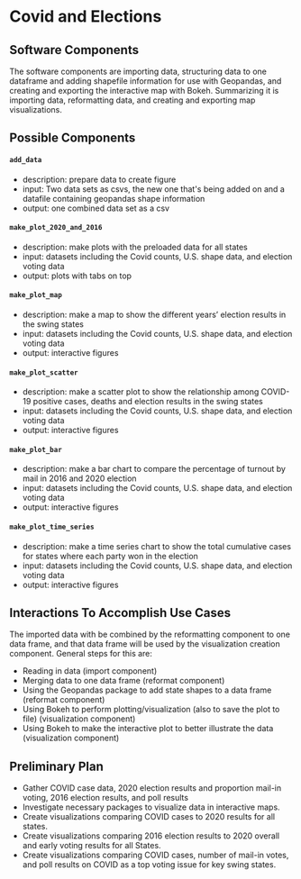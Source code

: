 # Covid and Elections

## Software Components
The software components are importing data, structuring data to one dataframe and adding shapefile information for use with Geopandas, and creating and exporting the interactive map with Bokeh. Summarizing it is importing data, reformatting data, and creating and exporting map visualizations.

## Possible Components
#### `add_data`
- description: prepare data to create figure
- input: Two data sets as csvs, the new one that's being added on and a datafile containing geopandas shape information
- output: one combined data set as a csv
#### `make_plot_2020_and_2016`
- description: make plots with the preloaded data for all states
- input: datasets including the Covid counts, U.S. shape data, and election voting data
- output: plots with tabs on top
#### `make_plot_map`
- description: make a map to show the different years’ election results in the swing states
- input: datasets including the Covid counts, U.S. shape data, and election voting data
- output: interactive figures
#### `make_plot_scatter`
- description: make a scatter plot to show the relationship among COVID-19 positive cases, deaths and election results in the swing states
- input: datasets including the Covid counts, U.S. shape data, and election voting data
- output: interactive figures
#### `make_plot_bar`
- description: make a bar chart to compare the percentage of turnout by mail in 2016 and 2020 election
- input: datasets including the Covid counts, U.S. shape data, and election voting data
- output: interactive figures
#### `make_plot_time_series`
- description: make a time series chart to show the total cumulative cases for states where each party won in the election
- input: datasets including the Covid counts, U.S. shape data, and election voting data
- output: interactive figures

## Interactions To Accomplish Use Cases
The imported data with be combined by the reformatting component to one data frame, and that data frame will be used by the visualization creation component. General steps for this are:
- Reading in data (import component)
- Merging data to one data frame (reformat component)
- Using the Geopandas package to add state shapes to a data frame (reformat component)
- Using Bokeh to perform plotting/visualization (also to save the plot to file) (visualization component)
- Using Bokeh to make the interactive plot to better illustrate the data (visualization component)

## Preliminary Plan
- Gather COVID case data, 2020 election results and proportion mail-in voting, 2016 election results, and poll results
- Investigate necessary packages to visualize data in interactive maps.
- Create visualizations comparing COVID cases to 2020 results for all states.
- Create visualizations comparing 2016 election results to 2020 overall and early voting results for all States.
- Create visualizations comparing COVID cases, number of mail-in votes, and poll results on COVID as a top voting issue for key swing states.
